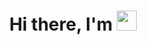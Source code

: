 <h1 align="center">Hi there, I'm  <img src="https://media3.giphy.com/media/v1.Y2lkPTc5MGI3NjExY25kZG5paGo1anR5N3o0MDNuNG9jb2p0bG0wNHlxajYzdWVjYjNvYiZlcD12MV9pbnRlcm5hbF9naWZfYnlfaWQmY3Q9Zw/2D8g2rXcWx1DO/giphy.gif" height="32"/></h1>





